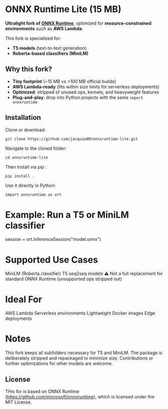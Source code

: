 
# ONNX Runtime Lite (15 MB)

**Ultralight fork of [ONNX Runtime](https://github.com/microsoft/onnxruntime)**, optimized for **resource-constrained environments** such as **AWS Lambda**.

This fork is specialized for:

* **T5 models** (text-to-text generation)
* **Roberta-based classifiers (MiniLM)**

##  Why this fork?

* **Tiny footprint** (~15 MB vs >100 MB official builds)
* **AWS Lambda-ready** (fits within size limits for serverless deployments)
* **Optimized**: stripped of unused ops, kernels, and heavyweight features
* **Plug-and-play**: drop into Python projects with the same `import onnxruntime`

##  Installation

Clone or download:

```bash
git clone https://github.com/jacquieAM/onnxruntime-lite.git
```
Navigate to the cloned folder:

```
cd onnxruntime-lite
```

Then Install via pip :
```
pip install .
```
Use it directly in Python:

```
import onnxruntime as ort
```

# Example: Run a T5 or MiniLM classifier

session = ort.InferenceSession("model.onnx")

# Supported Use Cases

MiniLM (Roberta classifier)
T5 seq2seq models
⚠️ Not a full replacement for standard ONNX Runtime (unsupported ops stripped out)

# Ideal For

AWS Lambda
Serverless environments
Lightweight Docker images
Edge deployments

# Notes

This fork keeps all subfolders necessary for T5 and MiniLM.
The package is deliberately stripped and repackaged to minimize size.
Contributions or further optimizations for other models are welcome.

## License

THis for is based on ONNX Runtime (https://github.com/microsoft/onnxruntime), which is licensed under the MIT License.